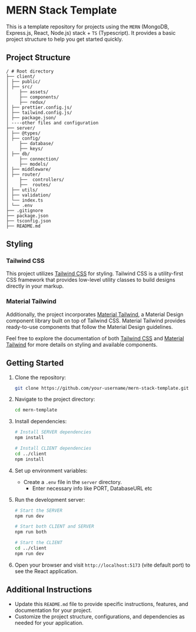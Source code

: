 # MERN Stack Template

This is a template repository for projects using the `MERN` (MongoDB, Express.js, React, Node.js) stack + `TS` (Typescript). It provides a basic project structure to help you get started quickly.

## Project Structure

```
/ # Root directory
├── client/    
│ ├── public/   
│ ├── src/   
│    ├── assets/   
│    ├── components/   
│    ├── redux/   
│ ├── prettier.config.js/      
│ ├── tailwind.config.js/      
│ ├── package.json/      
│ ----other files and configuration  
├── server/     
│ ├── @types/   
│ ├── config/
│    ├── database/
│    ├── keys/
│ ├── db/ 
│    ├── connection/  
│    ├── models/  
│ ├── middleware/ 
│ ├── router/ 
│    ├──  controllers/
│    ├──  routes/
│ ├── utils/ 
│ ├── validation/  
│ └── index.ts 
│ └── .env 
├── .gitignore 
├── package.json 
├── tsconfig.json 
├── README.md 

````

## Styling

### Tailwind CSS

This project utilizes [Tailwind CSS](https://tailwindcss.com/) for styling. Tailwind CSS is a utility-first CSS framework that provides low-level utility classes to build designs directly in your markup.

### Material Tailwind

Additionally, the project incorporates [Material Tailwind](https://material-tailwind.com/), a Material Design component library built on top of Tailwind CSS. Material Tailwind provides ready-to-use components that follow the Material Design guidelines.

Feel free to explore the documentation of both [Tailwind CSS](https://tailwindcss.com/docs) and [Material Tailwind](https://material-tailwind.com/docs) for more details on styling and available components.

## Getting Started

1. Clone the repository:

   ```bash
   git clone https://github.com/your-username/mern-stack-template.git

2. Navigate to the project directory:

   ```bash
   cd mern-template
   ```

3. Install dependencies:

   ```bash
   # Install SERVER dependencies
   npm install

   # Install CLIENT dependencies
   cd ../client
   npm install
   ```

4. Set up environment variables:

   - Create a `.env` file in the `server` directory.
      - Enter necessary info like PORT, DatabaseURL etc 

5. Run the development server:

   ```bash
   # Start the SERVER
   npm run dev

   # Start both CLIENT and SERVER
   npm run both

   # Start the CLIENT
   cd ../client
   npm run dev 
   ```

6. Open your browser and visit `http://localhost:5173` (vite default port) to see the React application.

## Additional Instructions

- Update this `README.md` file to provide specific instructions, features, and documentation for your project.
- Customize the project structure, configurations, and dependencies as needed for your application.

